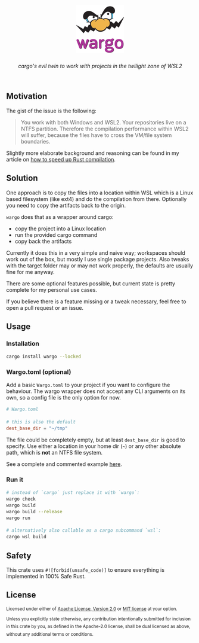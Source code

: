 <h1 align="center" title="wargo"><img src="https://raw.githubusercontent.com/asaaki/wargo/main/.assets/logo-temp@2x.png" width=128 height=128 title="wargo"></h1>
<div align="center">

_cargo's evil twin to work with projects in the twilight zone of WSL2_

</div><br />

## Motivation

The gist of the issue is the following:

> You work with both Windows and WSL2.
> Your repositories live on a NTFS partition.
> Therefore the compilation performance within WSL2 will suffer,
> because the files have to cross the VM/file system boundaries.

Slightly more elaborate background and reasoning can be found in my article on [how to speed up Rust compilation].

## Solution

One approach is to copy the files into a location within WSL which is a Linux based filesystem (like ext4) and do the compilation from there. Optionally you need to copy the artifacts back to the origin.

`wargo` does that as a wrapper around cargo:
- copy the project into a Linux location
- run the provided cargo command
- copy back the artifacts

Currently it does this in a very simple and naive way; workspaces should work out of the box, but mostly I use single package projects.
Also tweaks with the target folder may or may not work properly, the defaults are usually fine for me anyway.

There are some optional features possible, but current state is pretty complete for my personal use cases.

If you believe there is a feature missing or a tweak necessary, feel free to open a pull request or an issue.

## Usage

### Installation

```sh
cargo install wargo --locked
```

### Wargo.toml (optional)

Add a basic `Wargo.toml` to your project if you want to configure the behaviour.
The wargo wrapper does not accept any CLI arguments on its own, so a config file is the only option for now.

```toml
# Wargo.toml

# this is also the default
dest_base_dir = "~/tmp"
```

The file could be completely empty, but at least `dest_base_dir` is good to specify.
Use either a location in your home dir (`~`) or any other absolute path, which is **not** an NTFS file system.

See a complete and commented example [here].

### Run it

```sh
# instead of `cargo` just replace it with `wargo`:
wargo check
wargo build
wargo build --release
wargo run

# alternatively also callable as a cargo subcommand `wsl`:
cargo wsl build
```

## Safety

This crate uses ``#![forbid(unsafe_code)]`` to ensure everything is implemented in 100% Safe Rust.

## License

<sup>
Licensed under either of
  <a href="https://raw.githubusercontent.com/asaaki/wargo/main/LICENSE-APACHE">Apache License, Version 2.0</a> or
  <a href="https://raw.githubusercontent.com/asaaki/wargo/main/LICENSE-MIT">MIT license</a>
at your option.
</sup>

<br/>

<sub>
Unless you explicitly state otherwise, any contribution intentionally submitted
for inclusion in this crate by you, as defined in the Apache-2.0 license, shall
be dual licensed as above, without any additional terms or conditions.
</sub>

<!-- links -->

[how to speed up Rust compilation]: https://markentier.tech/posts/2022/01/speedy-rust-builds-under-wsl2/
[here]: https://github.com/asaaki/wargo/blob/main/Wargo.toml
